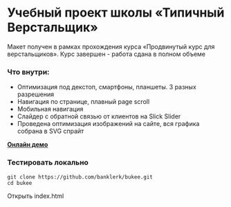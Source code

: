 # Учебный проект школы «Типичный Верстальщик»

Макет получен в рамках прохождения курса «Продвинутый курс для верстальщиков». Курс завершен - работа сдана в полном объеме

### Что внутри:

- Оптимизация под декстоп, смартфоны, планшеты. 3 разных разрешения
- Навигация по странице, плавный page scroll
- Мобильная навигация
- Слайдер с обратной связью от клиентов на Slick Slider
- Проведена оптимизация изображений на сайте, вся графика собрана в SVG спрайт


[**Онлайн демо**](https://banklerk.github.io/bukee/)

### Тестировать локально

```
git clone https://github.com/banklerk/bukee.git
cd bukee
```

Открыть index.html